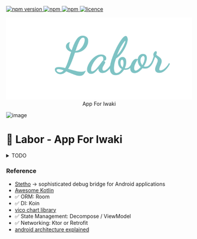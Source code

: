 <p>
  <a href="">
    <img alt="npm version" src="https://badgen.net/github/commits/ahsanu123/labor/">
  </a>
  <a href="">
    <img alt="npm" src="https://badgen.net/github/contributors/ahsanu123/labor/">
  </a>
  <a href="">
    <img alt="npm" src="https://badgen.net/github/branches/ahsanu123/labor/">
  </a>
  <a href="https://github.com/ahsanu123/labor/blob/main/LICENSE">
    <img alt="licence" src="https://badgen.net/github/license/ahsanu123/labor/">
  </a>
</p>

<p align="center">
  <img src="./labor-logo.svg" style="width: 900px;  "/> <br/>
   App For Iwaki
</p>

![image](https://github.com/user-attachments/assets/137052ba-02ef-4c2d-aa33-28e50acaffa0)

# 🐡 Labor - App For Iwaki

<details>
  <summary>TODO</summary>

# 📱 **Android Development with Kotlin + Neovim (No Android Studio)**

_Arch Linux / Linux General Setup - Kotlin Multiplatform Compatible_

----------

## 🔧 **Environment Setup**

### 1. **Install Android SDK (Command Line Tools Only)**

You **don't** need Android Studio! Download **Command Line Tools** directly from Google:

-   **Download link**:  
    👉 [Android SDK Command-Line Tools](https://developer.android.com/tools/releases/cmdline-tools)
    
-   **Extract and move to `/opt` (optional):**
        
    ```shell
    sudo mkdir -p /opt/android-sdk/cmdline-tools/latest
    sudo unzip commandlinetools-linux-*.zip -d /opt/android-sdk/cmdline-tools/latest
    ``` 
    
-   **Set environment variables** (add these to your `.bashrc` / `.zshrc`):
  
    
    ```shell
    export ANDROID_SDK_ROOT=/opt/android-sdk
    export PATH=$ANDROID_SDK_ROOT/cmdline-tools/latest/bin:$PATH
    export PATH=$ANDROID_SDK_ROOT/platform-tools:$PATH
    export PATH=$ANDROID_SDK_ROOT/build-tools/33.0.2:$PATH
    ` 
    

----------

### 2. **Install Required SDK Packages**

Make sure you have `sdkmanager` (inside `cmdline-tools/latest/bin`).

```shell
sdkmanager --update

sdkmanager "platform-tools" \
           "build-tools;33.0.2" \
           "platforms;android-33" \
           "system-images;android-33;google_apis;x86_64"
``` 

#### Accept Licenses:

`sdkmanager --licenses` 

----------

### 3. **Kotlin Multiplatform Project Setup**

#### Option 1: **Use Kotlin Wizard (Optional)**

Use JetBrains Kotlin Wizard to generate the project (if you want a template): 👉 [Kotlin Multiplatform Wizard](https://www.jetbrains.com/help/kotlin-multiplatform-dev/multiplatform-create-first-app.html)


```shell
curl -s https://get.sdkman.io | bash
sdk install kotlin
``` 

Extract or move the generated project to your working folder.

#### Option 2: **Manual Gradle Init**

Or start a minimal Kotlin project manually and add Android targets in Gradle.

----------

### 4. **Connect Your Android Device (Wireless ADB)**

-   Enable **Developer Options** → **Wireless Debugging** on your Android phone.
-   Pair device:
    
    `adb pair <ip:port> <pairing-code>` 
    
    Example:    
    `adb pair 192.168.0.107:38303 408434` 
    
-   Connect: 
    `adb connect 192.168.0.107:43847` 
    

#### Confirm connection: 

`adb devices` 

----------

### 5. **Building and Installing the App**

Run Gradle tasks to build and install the app:


```shell
./gradlew tasks   # View available tasks
./gradlew assembleDebug
./gradlew installDebug
```

Wireless-connected devices will receive the app directly.

#### Hot Reload (Optional Continuous Build):
 

`./gradlew installDebug --continuous` 

It will automatically install new builds when files change.

----------

### 6. **Fix License Issues (If Gradle Complains)**

If you get license errors like:
 
`You have not accepted the license agreements of the following SDK components` 

#### Fix 1: Accept licenses manually:
 

`sdkmanager --licenses` 

#### Fix 2: Manually copy licenses (sometimes required by Gradle):
 

`cp -r $ANDROID_SDK_ROOT/licenses ./licenses` 

Put it in the **project root** where Gradle can find it.

----------

## 📝 **Notes & Resources**

-   ✅ [Android SDK without Android Studio](https://benshapi.ro/post/android-sdk-without-android-studio/) _(mirror or archive recommended!)_
-   ✅ [AUR Package: android-sdk-cmdline-tools-latest](https://aur.archlinux.org/packages/android-sdk-cmdline-tools-latest)
-   ✅ [ADB over WSL2](https://stackoverflow.com/a/67097784/19270838)
-   ✅ [Pair Android Device over Wireless ADB](https://medium.com/@liwp.stephen/pairing-android-device-with-adb-from-command-line-11d71d94c441)

----------

## ✅ **Recommended Tools (Optional)**

-   **Emulators (Optional)**
    
 
    
    ```shell
    sdkmanager "emulator"
    avdmanager create avd -n test -k "system-images;android-33;google_apis;x86_64"
    emulator -avd test
    ```
    

----------

## 🔥 **TL;DR Step-by-Step**

```shell
# Download & extract command-line tools
sudo mkdir -p /opt/android-sdk/cmdline-tools/latest
sudo unzip commandlinetools-linux-*.zip -d /opt/android-sdk/cmdline-tools/latest

# Set environment variables
export ANDROID_SDK_ROOT=/opt/android-sdk
export PATH=$ANDROID_SDK_ROOT/cmdline-tools/latest/bin:$PATH
export PATH=$ANDROID_SDK_ROOT/platform-tools:$PATH

# Install SDK components
sdkmanager --update
sdkmanager "platform-tools" "build-tools;33.0.2" "platforms;android-33"
sdkmanager --licenses

# Wireless debugging
adb pair <ip:port> <pairing-code>
adb connect <ip:port>

# Build & install app
./gradlew installDebug --continuous
```

## 🚀 Jetpack Visual Hierarchy Overview

```shell
├── Architecture
│   ├── Lifecycle (Manages activity/fragment lifecycle)
│   ├── LiveData (Observable data holder)
│   ├── ViewModel (Holds UI-related data)
│   ├── Room (SQLite object mapping)
│   └── WorkManager (Background work)
│
├── UI
│   ├── Jetpack Compose (Declarative UI)
│   │   ├── UI Toolkit (Layout, Material components)
│   │   ├── Animation (Motion and transitions)
│   │   └── Tooling (Preview, Debugging)
│   ├── AppCompat (Backward compatibility)
│   └── Fragment (UI modularity)
│
├── Behavior
│   ├── Notifications (Alerts and messaging)
│   ├── Permissions (Runtime permissions)
│   └── Sharing (Content sharing between apps)
│
└── Foundation
    ├── Android KTX (Kotlin extensions for Android APIs)
    ├── App Startup (Initialize components quickly)
    └── Test (JUnit extensions, Espresso, etc.)
```
  
</details>

### Reference 
- [Stetho](http://facebook.github.io/stetho/) -> sophisticated debug bridge for Android applications
- [Awesome Kotlin](https://kotlin.link/)
- ✅ ORM: Room
- ✅ DI: Koin
- [vico chart library](https://www.patrykandpatrick.com/vico/guide/stable)
- ✅ State Management: Decompose / ViewModel
- ✅ Networking: Ktor or Retrofit
- [android architecture explained](https://medium.com/@pinarkocak/mvc-mvp-and-mvvm-design-patterns-82317d6efeac)
